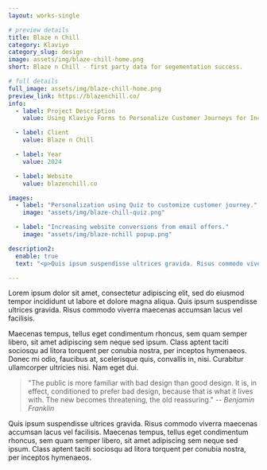 ```yaml
---
layout: works-single

# preview details
title: Blaze n Chill
category: Klaviyo
category_slug: design
image: assets/img/blaze-chill-home.png
short: Blaze n Chill - first party data for segementation success. 

# full details
full_image: assets/img/blaze-chill-home.png
preview_link: https://blazenchill.co/
info:
  - label: Project Description
    value: Using Klaviyo Forms to Personalize Customer Journeys for Increased Sales.

  - label: Client
    value: Blaze n Chill 

  - label: Year
    value: 2024

  - label: Website
    value: blazenchill.co

images:
  - label: "Personalization using Quiz to customize customer journey."
    image: "assets/img/blaze-chill-quiz.png"

  - label: "Increasing website conversions from email offers."
    image: "assets/img/blaze-nchill popup.png"

description2:
  enable: true
  text: "<p>Quis ipsum suspendisse ultrices gravida. Risus commodo viverra maecenas accumsan lacus vel facilisis. Maecenas tempus, tellus eget condimentum rhoncus, sem quam semper libero, sit amet adipiscing sem neque sed ipsum. Class aptent taciti sociosqu ad litora torquent per conubia nostra, per inceptos hymenaeos.</p>"

---
```


Lorem ipsum dolor sit amet, consectetur adipiscing elit, sed do eiusmod tempor incididunt ut labore et dolore magna aliqua. Quis ipsum suspendisse ultrices gravida. Risus commodo viverra maecenas accumsan lacus vel facilisis.

Maecenas tempus, tellus eget condimentum rhoncus, sem quam semper libero, sit amet adipiscing sem neque sed ipsum. Class aptent taciti sociosqu ad litora torquent per conubia nostra, per inceptos hymenaeos. Donec mi odio, faucibus at, scelerisque quis, convallis in, nisi. Curabitur ullamcorper ultricies nisi. Nam eget dui.

> "The public is more familiar with bad design than good design. It is, in effect, conditioned to prefer bad design, because that is what it lives with. The new becomes threatening, the old reassuring."
> <cite>-- Benjamin Franklin</cite>


Quis ipsum suspendisse ultrices gravida. Risus commodo viverra maecenas accumsan lacus vel facilisis. Maecenas tempus, tellus eget condimentum rhoncus, sem quam semper libero, sit amet adipiscing sem neque sed ipsum. Class aptent taciti sociosqu ad litora torquent per conubia nostra, per inceptos hymenaeos.
